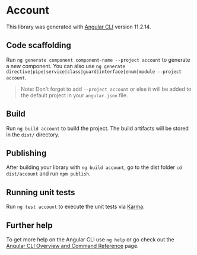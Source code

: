 # Account

This library was generated with [Angular CLI](https://github.com/angular/angular-cli) version 11.2.14.

## Code scaffolding

Run `ng generate component component-name --project account` to generate a new component. You can also use `ng generate directive|pipe|service|class|guard|interface|enum|module --project account`.
> Note: Don't forget to add `--project account` or else it will be added to the default project in your `angular.json` file. 

## Build

Run `ng build account` to build the project. The build artifacts will be stored in the `dist/` directory.

## Publishing

After building your library with `ng build account`, go to the dist folder `cd dist/account` and run `npm publish`.

## Running unit tests

Run `ng test account` to execute the unit tests via [Karma](https://karma-runner.github.io).

## Further help

To get more help on the Angular CLI use `ng help` or go check out the [Angular CLI Overview and Command Reference](https://angular.io/cli) page.
